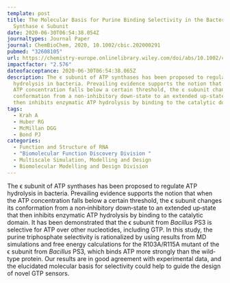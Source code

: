 ```yaml
---
template: post
title: The Molecular Basis for Purine Binding Selectivity in the Bacterial ATP
  Synthase ϵ Subunit
date: 2020-06-30T06:54:38.054Z
journaltypes: Journal Paper
journal: ChemBioChem, 2020, 10.1002/cbic.202000291
pubmed: "32608105"
url: https://chemistry-europe.onlinelibrary.wiley.com/doi/abs/10.1002/cbic.202000291
impactfactor: "2.576"
dateofacceptance: 2020-06-30T06:54:38.065Z
description: The ϵ subunit of ATP synthases has been proposed to regulate ATP
  hydrolysis in bacteria. Prevailing evidence supports the notion that when the
  ATP concentration falls below a certain threshold, the ϵ subunit changes its
  conformation from a non‐inhibitory down‐state to an extended up‐state that
  then inhibits enzymatic ATP hydrolysis by binding to the catalytic domain.
tags:
  - Krah A
  - Huber RG
  - McMillan DGG
  - Bond PJ
categories:
  - Function and Structure of RNA
  - "Biomolecular Function Discovery Division "
  - Multiscale Simulation, Modelling and Design
  - Biomolecular Modelling and Design Division
---
```

<!--StartFragment-->

The ϵ subunit of ATP synthases has been proposed to regulate ATP hydrolysis in bacteria. Prevailing evidence supports the notion that when the ATP concentration falls below a certain threshold, the ϵ subunit changes its conformation from a non‐inhibitory down‐state to an extended up‐state that then inhibits enzymatic ATP hydrolysis by binding to the catalytic domain. It has been demonstrated that the ϵ subunit from *Bacillus* PS3 is selective for ATP over other nucleotides, including GTP. In this study, the purine triphosphate selectivity is rationalized by using results from MD simulations and free energy calculations for the R103A/R115A mutant of the ϵ subunit from *Bacillus* PS3, which binds ATP more strongly than the wild‐type protein. Our results are in good agreement with experimental data, and the elucidated molecular basis for selectivity could help to guide the design of novel GTP sensors.

<!--EndFragment-->
